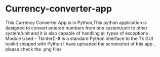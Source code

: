 # Currency-converter-app
This Currency Converter App is in Python,This python application is designed
to convert entered numbers from one system/unit to other system/unit and it
is also capable of handling all types of exceptions . Module Used – Tkinter()-It
is a standard Python interface to the Tk GUI toolkit shipped with Python
I have uploaded the screenshot of this app , please check the .png files 
